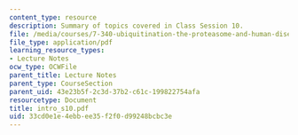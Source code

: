 ```yaml
---
content_type: resource
description: Summary of topics covered in Class Session 10.
file: /media/courses/7-340-ubiquitination-the-proteasome-and-human-disease-fall-2004/33cd0e1e4ebbee35f2f0d99248bcbc3e_intro_s10.pdf
file_type: application/pdf
learning_resource_types:
- Lecture Notes
ocw_type: OCWFile
parent_title: Lecture Notes
parent_type: CourseSection
parent_uid: 43e23b5f-2c3d-37b2-c61c-199822754afa
resourcetype: Document
title: intro_s10.pdf
uid: 33cd0e1e-4ebb-ee35-f2f0-d99248bcbc3e
---
```

